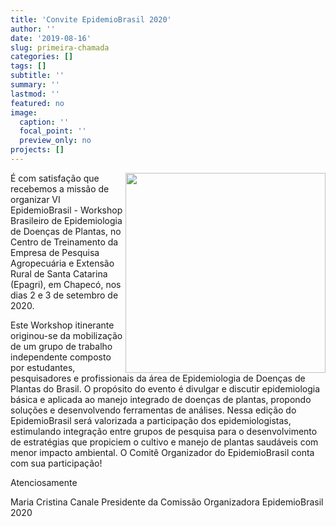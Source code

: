 ```yaml
---
title: 'Convite EpidemioBrasil 2020'
author: ''
date: '2019-08-16'
slug: primeira-chamada
categories: []
tags: []
subtitle: ''
summary: ''
lastmod: ''
featured: no
image:
  caption: ''
  focal_point: ''
  preview_only: no
projects: []
---
```


<img src = "/img/logo_dark.png" align=right width = 320>É com satisfação que recebemos a missão de organizar VI EpidemioBrasil - Workshop Brasileiro de Epidemiologia de Doenças de Plantas, no Centro de Treinamento da Empresa de Pesquisa Agropecuária e Extensão Rural de Santa Catarina (Epagri), em Chapecó, nos dias 2 e 3 de setembro de 2020.

Este Workshop itinerante originou-se da mobilização de um grupo de trabalho independente composto por estudantes, pesquisadores e profissionais da área de Epidemiologia de Doenças de Plantas do Brasil. O propósito do evento é divulgar e discutir epidemiologia básica e aplicada ao manejo integrado de doenças de plantas, propondo soluções e desenvolvendo ferramentas de análises. Nessa edição do EpidemioBrasil será valorizada a participação dos epidemiologistas, estimulando integração entre grupos de pesquisa para o desenvolvimento de estratégias que propiciem o cultivo e manejo de plantas saudáveis com menor impacto ambiental. O Comitê Organizador do EpidemioBrasil conta com sua participação!

Atenciosamente

Maria Cristina Canale
Presidente da Comissão Organizadora
EpidemioBrasil 2020

<br><br>

